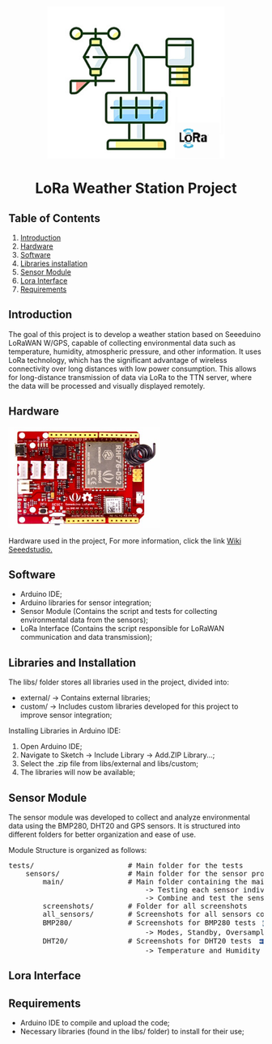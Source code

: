 <p align="center">
    <img src="images/Weather_Station.png" alt="Cover Image" width="350" height="300">
</p>
  
<h1 align="center">LoRa Weather Station Project</h1>
<h2>Table of Contents</h2>
<ol>
    <li><a href="#introduction">Introduction</a></li>
    <li><a href="#hardware">Hardware</a></li>
    <li><a href="#software">Software</a></li>
    <li><a href="#libraries-installation">Libraries installation</a></li>
    <li><a href="#sensor-module">Sensor Module</a></li>
    <li><a href="#Lora Interface">Lora Interface</a></li>
    <li><a href="#requirements">Requirements</a></li>
</ol>
  
<h2 id="introduction">Introduction</h2>
<p>
    The goal of this project is to develop a weather station based on Seeeduino LoRaWAN W/GPS, capable of collecting environmental data such as temperature, humidity, atmospheric pressure, and other information. 
    It uses LoRa technology, which has the significant advantage of wireless connectivity over long distances with low power consumption. 
    This allows for long-distance transmission of data via LoRa to the TTN server, where the data will be processed and visually displayed remotely.
</p>
  
<h2 id="hardware">Hardware</h2>
<p> 
    <img src="images/Hardware.png" alt="Hardware Image" width="300" height="200">
    <figcaption>Hardware used in the project, For more information, click the link
    <a href="https://wiki.seeedstudio.com/Seeeduino_LoRAWAN/" target="_blank">Wiki Seeedstudio.</a>
      </figcaption>
</p>
  
<h2 id="software">Software</h2>
<ul>
    <li> Arduino IDE;</li>
    <li> Arduino libraries for sensor integration;</li>
    <li>Sensor Module (Contains the script and tests for collecting environmental data from the sensors);</li>
    <li>LoRa Interface (Contains the script responsible for LoRaWAN communication and data transmission);</li>
</ul>
  
<h2 id="libraries-installation">Libraries and Installation</h2>
<p>
    The libs/ folder stores all libraries used in the project, divided into:
</p>    
<ul>
    <li>external/ -> Contains external libraries;</li>
    <li>custom/ -> Includes custom libraries developed for this project to improve sensor integration;</li>
</ul>
<p>Installing Libraries in Arduino IDE:</p>
<ol>
    <li> Open Arduino IDE;</li>
    <li> Navigate to Sketch -> Include Library -> Add.ZIP Library...;</li>
    <li> Select the .zip file from libs/external and libs/custom;</li>
    <li> The libraries will now be available;</li>
</ol>    

<h2 id ="sensor-module">Sensor Module</h2>
<p>
  <p>The sensor module was developed to collect and analyze environmental data using the BMP280, DHT20 and GPS sensors. 
  It is structured into different folders for better organization and ease of use.</p>

  Module Structure is organized as follows:
</p>

<pre>
tests/                      # Main folder for the tests
    sensors/                # Main folder for the sensor project
        main/               # Main folder containing the main test script
                                -> Testing each sensor individually;
                                -> Combine and test the sensors simultaneously, as well as the sensor readings, to verify proper integration;
        screenshots/        # Folder for all screenshots
        all_sensors/        # Screenshots for all sensors combined
        BMP280/             # Screenshots for BMP280 tests <img src="images/BMP280.png" alt="BMP280 Image" width="50" height="20" style="vertical-align: middle;"> <a href="https://wiki.seeedstudio.com/Grove-Barometer_Sensor-BMP280/" target="_blank">Wiki Seeedstudio BMP280</a>
                                -> Modes, Standby, Oversampling, Pressure and Temperature readings;
        DHT20/              # Screenshots for DHT20 tests <img src="images/DHT20.png" alt="DHT20 Image" width="50" height="20" style="vertical-align: middle;"> <a href="https://wiki.seeedstudio.com/Grove-Temperature-Humidity-Sensor-DH20/" target="_blank">Wiki Seeedstudio DHT20</a>
                                -> Temperature and Humidity readings;
</pre>    
<h2 id="Lora Interface">Lora Interface</h2>
  <p>

  </p>
<h2 id="Requirements">Requirements</h2>
<ul>
    <li> Arduino IDE to compile and upload the code;</li>
    <li> Necessary libraries (found in the libs/ folder) to install for their use;</li>
</ul>                
  
  
